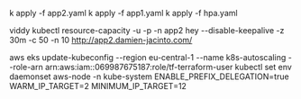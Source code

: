 k apply -f app2.yaml
k apply -f app1.yaml
k apply -f hpa.yaml


viddy kubectl resource-capacity -u -p -n app2
hey --disable-keepalive -z 30m -c 50 -n 10 http://app2.damien-jacinto.com/




aws eks update-kubeconfig --region eu-central-1 --name k8s-autoscaling --role-arn arn:aws:iam::069987675187:role/tf-terraform-user
kubectl set env daemonset aws-node -n kube-system ENABLE_PREFIX_DELEGATION=true WARM_IP_TARGET=2 MINIMUM_IP_TARGET=12
